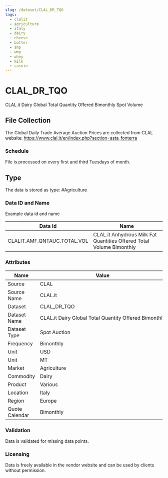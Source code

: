 ```yaml
---
slug: /dataset/CLAL_DR_TQO
tags:
  - clalit
  - agriculture
  - italy
  - dairy
  - cheese
  - butter
  - smp
  - wmp
  - whey
  - milk
  - casein
---
```

CLAL_DR_TQO
============================================================

CLAL.it Dairy Global Total Quantity Offered Bimonthly Spot Volume

## File Collection

The Global Daily Trade Average Auction Prices are collected from CLAL website: https://www.clal.it/en/index.php?section=asta_fonterra

### Schedule

File is processed on every first and third Tuesdays of month.

## Type

The data is stored as type: #Agriculture

### Data ID and Name

Example data id and name

|**Data Id**|**Name**|
|-|-|
|CLALIT.AMF.QNTAUC.TOTAL.VOL|CLAL.it Anhydrous Milk Fat Quantities Offered Total Volume Bimonthly|

### Attributes

|Name|Value|
|-|-|
|Source|CLAL|
|Source Name|CLAL.it|
|Dataset|CLAL_DR_TQO|
|Dataset Name|CLAL.it Dairy Global Total Quantity Offered Bimonthly|
|Dataset Type|Spot Auction|
|Frequency|Bimonthly|
|Unit|USD|
|Unit|MT|
|Market|Agriculture|
|Commodity|Dairy|
|Product|Various|
|Location|Italy|
|Region|Europe|
|Quote Calendar|Bimonthly|

### Validation

Data is validated for missing data points.

### Licensing

Data is freely available in the vendor website and can be used by clients without permission.


